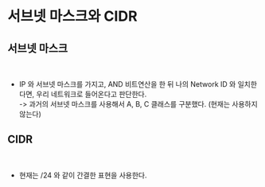 # 서브넷 마스크와 CIDR

## 서브넷 마스크

<figure><img src="../../../../../.gitbook/assets/스크린샷 2024-01-04 22.19.58.png" alt=""><figcaption></figcaption></figure>

* IP 와 서브넷 마스크를 가지고, AND 비트연산을 한 뒤 나의 Network ID 와 일치한다면, 우리 네트워크로 들어온다고 판단한다.\
  \-> 과거의 서브넷 마스크를 사용해서 A, B, C 클래스를 구분했다. (현재는 사용하지 않는다)

## CIDR

<figure><img src="../../../../../.gitbook/assets/스크린샷 2024-01-04 22.24.51.png" alt=""><figcaption></figcaption></figure>

* 현재는 /24 와 같이 간결한 표현을 사용한다.
